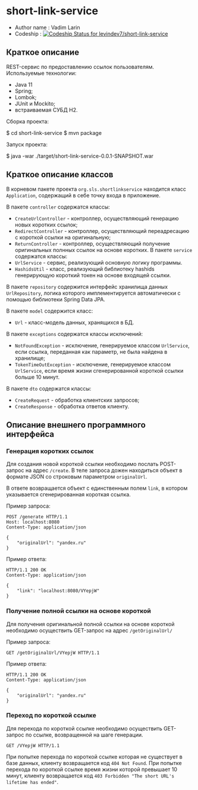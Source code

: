 short-link-service
=============

* Author name : Vadim Larin
* Codeship : [![Codeship Status for levindev7/short-link-service](https://app.codeship.com/projects/60614ad0-8ac9-0138-f982-121e45cdfe67/status?branch=master)](https://app.codeship.com/projects/399220)

Краткое описание
----------------
REST-сервис по предоставлению ссылок пользователям.
Используемые технологии:
- Java 11
- Spring;
- Lombok;
- JUnit и Mockito;
- встраиваемая СУБД H2.

Сборка проекта:

$ cd short-link-service
$ mvn package

Запуск проекта:

$ java -war ./target/short-link-service-0.0.1-SNAPSHOT.war


Краткое описание классов 
------------------------
В корневом пакете проекта ```org.sls.shortlinkservice``` находится класс ```Application```, содержащий в себе точку входа в приложение.

В пакете ```controller``` содержатся классы:
- ```CreateUrlController``` - контроллер, осуществляющий генерацию новых коротких ссылок;
- ```RedirectController``` - контроллер, осуществляющий переадресацию с короткой ссылки на оригинальную;
- ```ReturnController``` - контроллер, осуществляющий получение оригинальных полнных ссылок на основе коротких.
В пакете ```service``` содержатся классы:
- ```UrlService``` - сервис, реализующий основную логику программы.
- ```HashidsUtil``` - класс, реализующий библиотеку hashids генерирующую короткий токен на основе входящей ссылки.

В пакете ```repository``` содержится интерфейс хранилища данных ```UrlRepository```, логика которого имплементируется автоматически с помощью библиотеки Spring Data JPA.

В пакете ```model``` содержится класс:
- ```Url``` - класс-модель данных, хранящихся в БД.

В пакете ```exceptions``` содержатся классы исключений:
- ```NotFoundException``` - исключение, генерируемое классом ```UrlService```, если ссылка, переданная как параметр, не была найдена в хранилище;
- ```TokenTimeOutException``` - исключение, генерируемое классом ```UrlService```, если время жизни сгенерированной короткой ссылки больше 10 минут.

В пакете ```dto``` содержатся классы:
- ```CreateRequest``` - обработка клиентских запросов;
- ```CreateResponse``` - обработка ответов клиенту.


Описание внешнего программного интерфейса
-----------------------------------------
### Генерация коротких ссылок
Для создания новой короткой ссылки необходимо послать POST-запрос на адрес ```/create```. В теле запроса дожен находиться объект в формате JSON со строковым параметром ```originalUrl```.

В ответе возвращается объект с единственным полем ```link```, в котором указывается сгенерированная короткая ссылка.

Пример запроса:
```http
POST /generate HTTP/1.1
Host: localhost:8080
Content-Type: application/json

{
	"originalUrl": "yandex.ru"
}
```
Пример ответа:
```http
HTTP/1.1 200 OK
Content-Type: application/json

{
    "link": "localhost:8080/VYepjW"
}
```

### Получение полной ссылки на основе короткой
Для получения оригинальной полной ссылки на основе короткой необходимо осуществить GET-запрос на адрес ```/getOriginalUrl/```

Пример запроса:
```http
GET /getOriginalUrl/VYepjW HTTP/1.1
```

Пример ответа:
```http
HTTP/1.1 200 OK
Content-Type: application/json

{
    "originalUrl": "yandex.ru"
}
```

### Переход по короткой ссылке
Для перехода по короткой ссылке необходимо осуществить GET-запрос по ссылке,
возвращенной на шаге генерации.
```http
GET /VYepjW HTTP/1.1
```

При попытке перехода по короткой ссылке которая не существует в базе данных, клиенту возвращается код ```404 Not Found```.
При попытке перехода по короткой ссылке время жизни которой превышает 10 минут, клиенту возвращается код ```403 Forbidden "The short URL's lifetime has ended"```.
